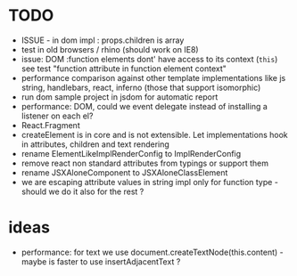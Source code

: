 # TODO

 * ISSUE - <If> in dom impl : props.children is array
 * test in old browsers / rhino (should work on IE8)
 * issue: DOM :function elements dont' have access to its context (`this`) see test "function attribute in function element context"
 * performance comparison against other template implementations like js string, handlebars, react, inferno (those that support isomorphic)
 * run dom sample project in jsdom for automatic report
 * performance: DOM, could we event delegate instead of installing a listener on each el?
 * React.Fragment
 * createElement is in core and is not extensible. Let implementations hook in attributes, children and text rendering
 * rename ElementLikeImplRenderConfig to ImplRenderConfig
 * remove react non standard attributes from typings or support them
 * rename JSXAloneComponent to JSXAloneClassElement
 * we are escaping attribute values in string impl only for function type - should we do it also for the rest ?

# ideas

 * performance: for text we use document.createTextNode(this.content) - maybe is faster to use insertAdjacentText ? 